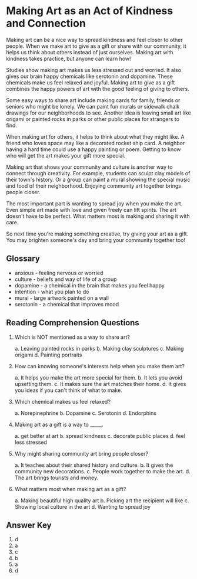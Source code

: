 # Making Art as an Act of Kindness and Connection

Making art can be a nice way to spread kindness and feel closer to other people. When we make art to give as a gift or share with our community, it helps us think about others instead of just ourselves. Making art with kindness takes practice, but anyone can learn how!

Studies show making art makes us less stressed out and worried. It also gives our brain happy chemicals like serotonin and dopamine. These chemicals make us feel relaxed and joyful. Making art to give as a gift combines the happy powers of art with the good feeling of giving to others.

Some easy ways to share art include making cards for family, friends or seniors who might be lonely. We can paint fun murals or sidewalk chalk drawings for our neighborhoods to see. Another idea is leaving small art like origami or painted rocks in parks or other public places for strangers to find.

When making art for others, it helps to think about what they might like. A friend who loves space may like a decorated rocket ship card. A neighbor having a hard time could use a happy painting or poem. Getting to know who will get the art makes your gift more special.

Making art that shows your community and culture is another way to connect through creativity. For example, students can sculpt clay models of their town's history. Or a group can paint a mural showing the special music and food of their neighborhood. Enjoying community art together brings people closer.

The most important part is wanting to spread joy when you make the art. Even simple art made with love and given freely can lift spirits. The art doesn't have to be perfect. What matters most is making and sharing it with care.

So next time you're making something creative, try giving your art as a gift. You may brighten someone's day and bring your community together too!

## Glossary

- anxious - feeling nervous or worried
- culture - beliefs and way of life of a group
- dopamine - a chemical in the brain that makes you feel happy
- intention - what you plan to do
- mural - large artwork painted on a wall
- serotonin - a chemical that improves mood

## Reading Comprehension Questions

1. Which is NOT mentioned as a way to share art?

   a. Leaving painted rocks in parks
   b. Making clay sculptures
   c. Making origami
   d. Painting portraits

2. How can knowing someone's interests help when you make them art?

   a. It helps you make the art more special for them.
   b. It lets you avoid upsetting them.
   c. It makes sure the art matches their home.
   d. It gives you ideas if you can't think of what to make.

3. Which chemical makes us feel relaxed?

   a. Norepinephrine
   b. Dopamine
   c. Serotonin
   d. Endorphins

4. Making art as a gift is a way to _____.

   a. get better at art
   b. spread kindness
   c. decorate public places
   d. feel less stressed

5. Why might sharing community art bring people closer?

   a. It teaches about their shared history and culture.
   b. It gives the community new decorations.
   c. People work together to make the art.
   d. The art brings tourists and money.

6. What matters most when making art as a gift?

   a. Making beautiful high quality art
   b. Picking art the recipient will like
   c. Showing local culture in the art
   d. Wanting to spread joy

## Answer Key

1. d
2. a
3. c
4. b
5. a
6. d

